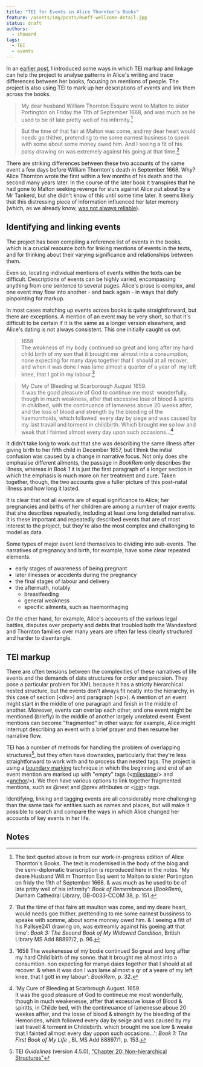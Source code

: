 ```yaml
---
title: "TEI for Events in Alice Thornton's Books"
feature: /assets/img/posts/Rueff-wellcome-detail.jpg
status: draft
authors:
  - showard
tags:
  - TEI
  - events
---
```


In an [earlier post](https://thornton.kdl.kcl.ac.uk/posts/blog/2022-08-25-encoding-alice-thorntons-books/), I introduced some ways in which TEI markup and linkage can help the project to analyse patterns in Alice's writing and trace differences between her books, focusing on mentions of people. The project is also using TEI to mark up her descriptions of *events* and link them across the books.

> My dear husband William Thornton
Esquire went to Malton to sister Portington
on Friday the 11th of September 1668, and
was much as he used to be of late pretty
well of his infirmity.[^1]

> But the time of that fair at Malton was come, and my
dear heart would needs go thither, pretending to me some
earnest business to speak with some about some money owed
him. And I seeing a fit of his palsy drawing on was extremely
against his going at that time.[^2]

There are striking differences between these two accounts of the same event a few days before William Thornton's death in September 1668. Why? Alice Thornton wrote the first within a few months of his death and the second many years later. In the course of the later book it transpires that he had gone to Malton seeking revenge for slurs against Alice put about by a Mr Tankerd, but she didn't know of this until some time later. It seems likely that this distressing piece of information influenced her later memory (which, as we already know, [was not always reliable](https://thornton.kdl.kcl.ac.uk/posts/blog/2022-07-25-alice-thornton-middleham-castle/)).


Identifying and linking events
---------

The project has been compiling a reference list of events in the books, which is a crucial resource both for linking mentions of events in the texts, and for thinking about their varying significance and relationships between them.

Even so, locating individual mentions of events within the texts can be difficult. Descriptions of events can be highly varied, encompassing anything from one sentence to several pages. Alice's prose is complex, and one event may flow into another - and back again - in ways that defy pinpointing for markup.

In most cases matching up events across books is quite straightforward, but there are exceptions. A mention of an event may be very short, so that it's difficult to be certain if it is the same as a longer version elsewhere, and Alice's dating is not always consistent. This one initially caught us out.


> 1658<br>
The weakness of my body continued so great and long after my hard child birth of my son that it brought me  almost into a consumption, none expecting for many days together that I  should at all recover, and when it was done I was lame almost a quarter of a year of  my left knee, that I got in my labour.[^3]

> My Cure of Bleeding at Scarborough August 1659. <br>
It was the good pleasure of God to continue me most  wonderfully, 
though in much weakness, after that excessive loss of blood & spirits 
in childbed, with the continuance of lameness above 20 weeks after, 
and the loss of blood and strength by the bleeding of the haemorrhoids, 
which followed  every day by siege and was caused by my last travail 
and torment in childbirth. Which brought me so low and weak that I fainted 
almost every day upon such occasions...[^4]

It didn't take long to work out that she was describing the same illness after giving birth to her fifth child in December 1657, but I think the initial confusion was caused by a change in narrative focus. Not only does she emphasise different ailments, the passage in *BookRem* only describes the illness, whereas in *Book 1* it is just the first paragraph of a longer section in which the emphasis is much more on her treatment and cure. Taken together, though, the two accounts give a fuller picture of this post-natal illness and how long it lasted.

It is clear that not all events are of equal significance to Alice; her pregnancies and births of her children are among a number of major events that she describes repeatedly, including at least one long detailed narrative. It is these important and repeatedly described events that are of most interest to the project, but they're also the most complex and challenging to model as data.

Some types of major event lend themselves to dividing into sub-events. The narratives of pregnancy and birth, for example, have some clear repeated elements:

* early stages of awareness of being pregnant
* later illnesses or accidents during the pregnancy
* the final stages of labour and delivery
* the aftermath, notably
   * breastfeeding
   * general weakness
   * specific ailments, such as haemorrhaging

On the other hand, for example, Alice's accounts of the various legal battles, disputes over property and debts that troubled both the Wandesford and Thornton families over many years are often far less clearly structured and harder to disentangle.


TEI markup
------------

There are often tensions between the complexities of these narratives of life events and the demands of data structures for order and precision. They pose a particular problem for XML because it has a strictly hierarchical nested structure, but the events don't always fit neatly into the hierarchy, in this case of section (&lt;div&gt;) and paragraph (&lt;p&gt;). A mention of an event might start in the middle of one paragraph and finish in the middle of another. Moreover, events can overlap each other, and one event might be mentioned (briefly) in the middle of another largely unrelated event. Event mentions can become "fragmented" in other ways: for example, Alice might interrupt describing an event with a brief prayer and then resume her narrative flow.

TEI has a number of methods for handling the problem of overlapping structures[^5], but they often have downsides, particularly that they're less straightforward to work with and to process than nested tags. The project is using a [boundary marking](https://tei-c.org/release/doc/tei-p5-doc/en/html/NH.html#NHBM) technique in which the beginning and end of an event mention are marked up with "empty" tags (&lt;[milestone](https://tei-c.org/release/doc/tei-p5-doc/en/html/ref-milestone.html)/&gt; and &lt;[anchor](https://tei-c.org/release/doc/tei-p5-doc/en/html/ref-anchor.html)/&gt;). We then have various options to link together fragmented mentions, such as @next and @prev attributes or &lt;[join](https://tei-c.org/release/doc/tei-p5-doc/en/html/ref-join.html)&gt; tags.


Identifying, linking and tagging events are all considerably more challenging than the same task for entities such as names and places, but will make it possible to search and compare the ways in which Alice changed her accounts of key events in her life.






Notes
------

[^1]: The text quoted above is from our work-in-progress edition of Alice Thornton's Books. The text is modernised in the body of the blog and the semi-diplomatic transcription is reproduced here in the notes. 'My deare Husband Will.m Thornton Esq went to Malton to sister Portington on fridy the 11th of September 1668. & was much as he used to be of late pritty well of his infirmity': *Book of Remembrances* (*BookRem*), Durham Cathedral Library, GB-0033-CCOM 38, p. 151.

[^2]: 'But the time of that faire att maulton was come, and my
deare heart, would needs goe thither. prettending to me some
earnest bussiness to speake with somme, about some monney owed
him. & I seeing a fitt of his Pallsye241 drawing on, was extreamly
against his goeing att that time': *Book 3: The Second Book of My Widowed Condition*, British Library MS Add 88897/2, p. 96.

[^3]: '1658	 The weakenesse of my bodie continued So great and long affter my hard Child birth of my sonne. that it brought me allmost into a consumtion. non expecting for manye daies together that I should at all recover. & when it was don I was lame allmost a qr of a yeare of my left knee, that I gott in my labour': *BookRem*, p. 32.

[^4]: 'My Cure of Bleeding at Scarbrough August. 1659. <br>
It was the good pleasure of God to contineue me most
wonderfully, though in much weakenesse, affter that excessive
losse of Blood & spiritts, in Childe bed, with the contineuance
of lamenesse aboue 20 weekes affter, and the losse of blood
& strength by the bleeding of the Hemorides, which followed
every day by seige and was caused by my last travell
& torment in Childebirth. which brought me soe low & weake
that I fainted allmost every day uppon such occasions...': *Book 1: The First Book of My Life* , BL MS Add 88897/1, p. 153.

[^5]: TEI *Guidelines* (version 4.5.0), ["Chapter 20: Non-hierarchical Structures"](https://tei-c.org/release/doc/tei-p5-doc/en/html/NH.html)
